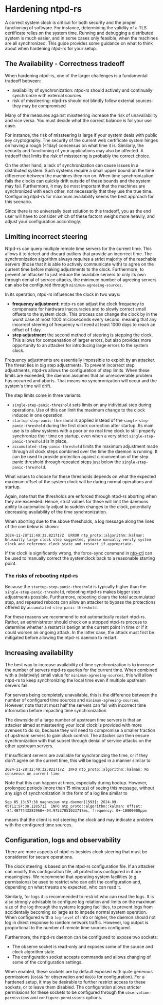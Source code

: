 # Hardening ntpd-rs

A correct system clock is critical for both security and the proper functioning of software. For instance, determining the validity of a TLS certificate relies on the system time. Running and debugging a distributed system is much easier, and in some cases only feasible, when the machines are all synchronized. This guide provides some guidance on what to think about when hardening ntpd-rs for your setup.

## The Availability - Correctness tradeoff

When hardening ntpd-rs, one of the larger challenges is a fundamental tradeoff between:

- availability of synchronization: ntpd-rs should actively and continually synchronize with external sources
- risk of missteering: ntpd-rs should not blindly follow external sources: they may be compromised

Many of the measures against missteering increase the risk of unavailability and vice versa. You must decide what the correct balance is for your use case.

For instance, the risk of missteering is large if your system deals with public key cryptography. The security of the current web certificate system hinges on having a rough (<1day) consensus on what time it is. Similarly, the security and functioning of your applications may also be affected. A tradeoff that limits the risk of missteering is probably the correct choice.

On the other hand, a lack of synchronization can cause issues in a distributed system. Such systems require a small upper bound on the time difference between the machines they run on. When time synchronization fails the clocks can quickly drift outside of these bounds and the system may fail. Furthermore, it may be most important that the machines are synchronized with each other, not necessarily that they use the true time. Configuring ntpd-rs for maximum availability seems the best approach for this scenario.

Since there is no universally best solution to this tradeoff, you as the end user will have to consider which of these factors weighs more heavily, and adjust your configuration accordingly.

## Limiting incorrect steering

Ntpd-rs can query multiple remote time servers for the current time. This allows it to detect and discard outliers that provide an incorrect time. The synchronization algorithm always requires a strict majority of the reachable servers (those that it is able to actively communicate with) to agree on the current time before making adjustments to the clock. Furthermore, to prevent an attacker to just reduce the available servers to only its own through denial of service attacks, the minimum number of agreeing servers can also be configured through `minimum-agreeing-sources`.

In its operation, ntpd-rs influences the clock in two ways:

* **frequency adjustment:** ntdp-rs can adjust the clock frequency to compensate for hardware inaccuracies and to slowly correct small offsets to the system clock. This process can change the clock by in the worst case at most $1000$ microseconds every second, meaning that any incorrect steering of frequency will need at least 1000 days to reach an offset of 1 day.
* **step adjustment** the second method of steering is stepping the clock. This allows for compensation of larger errors, but also provides more opportunity to an attacker for introducing large errors to the system clock.

Frequency adjustments are essentially impossible to exploit by an attacker. The threat lies in big step adjustments. To prevent incorrect step adjustments, ntpd-rs allows the configuration of step limits. When these limits are exceeded, the daemon assumes that an unrecoverable problem has occurred and aborts. That means no synchronization will occur and the system's time will drift.

The step limits come in three variants:

- `single-step-panic-threshold` sets limits on any individual step during operations. Use of this can limit the maximum change to the clock induced in one operation.
- `startup-step-panic-threshold` is applied instead of the `single-step-panic-threshold` during the first clock correction after startup. Its main use is to allow systems with a poor or no real time clock to still properly synchronize their time on startup, even when a very strict `single-step-panic-threshold` is in place.
- `accumulated-step-panic-threshold` limits the maximum adjustment made through all clock steps combined over the time the daemon is running. It can be used to provide protection against circumvention of the step panic threshold through repeated steps just below the `single-step-panic-threshold`.

What values to choose for these thresholds depends on what the expected maximum offset of the system clock will be during normal operations and startup.

Again, note that the thresholds are enforced through ntpd-rs aborting when they are exceeded. Hence, strict values for these will limit the daemons ability to automatically adjust to sudden changes to the clock, potentially decreasing availability of the time synchronization.

When aborting due to the above thresholds, a log message along the lines of the one below is shown:
```
2024-11-28T12:40:32.821717Z  ERROR ntp_proto::algorithm::kalman: Unusually large clock step suggested, please manually verify system clock and reference clock state and restart if appropriate.
```

If the clock is significantly wrong, the force-sync command in [ntp-ctl](../man/ntp-ctl.8.md) can be used to manually correct the systemclock back to a reasonable starting point.

### The risks of rebooting ntpd-rs

Because the `startup-step-panic-threshold` is typically higher than the `single-step-panic-threshold`, rebooting ntpd-rs makes bigger step adjustments possible. Furthermore, rebooting clears the total accumulated step, and repeated reboots can allow an attacker to bypass the protections offered by `accumulated-step-panic-threshold`.

For these reasons we recommend to not automatically restart ntpd-rs. Rather, an administrator should check on a stopped ntpd-rs process to determine whether a restart is benign at the current point in time or if it could worsen an ongoing attack. In the latter case, the attack must first be mitigated before allowing the ntpd-rs daemon to restart.

## Increasing availability

The best way to increase availability of time synchronization is to increase the number of servers ntpd-rs queries for the current time. When combined with a (relatively) small value for `minimum-agreeing-sources`, this will allow ntpd-rs to keep synchronizing the local time even if multiple upstream servers fail.

For servers being completely unavailable, this is the difference between the number of configured time sources and `minimum-agreeing-sources`. However, note that at most half the servers can fail with incorrect time information before impacting time synchronization.

The downside of a large number of upstream time servers is that an attacker aimed at missteering your local clock is provided with more avenues to do so, because they will need to compromise a smaller fraction of upstream servers to gain clock control. The attacker can then ensure synchronization with that subset through denial of service attacks on the other upstream servers.

If insufficient servers are available for synchronizing the time, or if they don't agree on the current time, this will be logged in a manner similar to
```
2024-11-28T12:40:32.821717Z  INFO ntp_proto::algorithm::kalman: No consensus on current time
```
Note that this can happen at times, especially during bootup. However, prolonged periods (more than 15 minutes) of seeing this message, without any sign of synchronization in the form of a log line similar to
```
Sep 05 13:57:38 magnesium ntp-daemon[1593]: 2024-09-05T11:57:38.128571Z  INFO ntp_proto::algorithm::kalman: Offset: -84.4077443282968+-94.97527051033717ms, frequency: 0+-10000000ppm
```
means that the client is not steering the clock and may indicate a problem with the configured time sources.

## Configuration, logs and observability

There are more aspects of ntpd-rs besides clock steering that must be considered for secure operations.

The clock steering is based on the ntpd-rs configuration file. If an attacker can modify this configuration file, all protections configured in it are meaningless. We recommend that operating system facilities (e.g. permissions) be used to restrict who can edit the configuration and, depending on what threats are expected, who can read it.

Similarly, for logs it is recommended to restrict who can read the logs. It is also strongly advisable to configure log rotation and limits on the maximum size of the log through the systems logging facilities, to prevent logs from accidentally becoming so large as to impede normal system operation. When configured with a `log-level` of info or higher, the daemon should not log in direct response to random network traffic. However, log output is proportional to the number of remote time sources configured.

Furthermore, the ntpd-rs daemon can be configured to expose two sockets:
- The observe socket is read-only and exposes some of the source and clock
  algorithm state.
- The configuration socket accepts commands and allows changing of some of the
  configuration settings.

When enabled, these sockets are by default exposed with quite generous
permissions (`0o666` for observation and `0o660` for configuration). For a hardened setup, it may be desirable to further restrict access to these sockets, or to leave them disabled. The configuration allows stricter permissions for these sockets to be configured through the `observation-permissions` and `configure-permissions` options.
